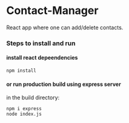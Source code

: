 # Contact-Manager
React app where one can add/delete contacts.



### Steps to install and run 
#### install react depeendencies
```
npm install
```

#### or run production build using express server
in the build directory:
```
npm i express
node index.js 
```
